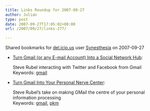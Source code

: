 ```yaml
---
title: Links Roundup for 2007-09-27
author: Julian
type: post
date: 2007-09-27T17:05:02+00:00
url: /2007/09/27/links-277/

---
```

Shared bookmarks for [del.icio.us][1] user  [Synesthesia][2] on 2007-09-27

  * [Turn Gmail (or any E-mail Account) Into a Social Network Hub][3]:
  
    Steve Rubel interacting with Twitter and Facebook from Gmail    
    Keywords: [gmail][4]
  * [Turn Gmail Into Your Personal Nerve Center][5]:
  
    Steve Rubel&#8217;s take on making GMail the centre of your personal information processing    
    Keywords: [gmail][4], [pkm][6]

 [1]: http://del.icio.us/
 [2]: http://del.icio.us/synesthesia
 [3]: http://www.micropersuasion.com/2007/09/looking-for-the.html "http://www.micropersuasion.com/2007/09/looking-for-the.html"
 [4]: http://del.icio.us/synesthesia/gmail
 [5]: http://www.micropersuasion.com/2007/02/transform_gmail.html "http://www.micropersuasion.com/2007/02/transform_gmail.html"
 [6]: http://del.icio.us/synesthesia/pkm